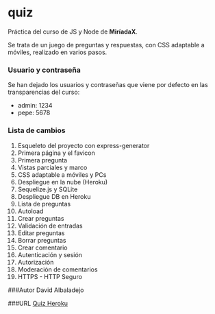 # quiz
Práctica del curso de JS y Node de **MiríadaX**.

Se trata de un juego de preguntas y respuestas, con CSS adaptable a móviles, realizado en varios pasos.

### Usuario y contraseña
Se han dejado los usuarios y contraseñas que viene por defecto en las transparencias del curso:
* admin: 1234
* pepe: 5678

### Lista de cambios
1. Esqueleto del proyecto con express-generator
2. Primera página y el favicon
3. Primera pregunta
4. Vistas parciales y marco
5. CSS adaptable a móviles y PCs
6. Despliegue en la nube (Heroku)
7. Sequelize.js y SQLite
8. Despliegue DB en Heroku
9. Lista de preguntas
10. Autoload
11. Crear preguntas
12. Validación de entradas
13. Editar preguntas
14. Borrar preguntas
15. Crear comentario
16. Autenticación y sesión
17. Autorización
18. Moderación de comentarios
19. HTTPS - HTTP Seguro

###Autor
David Albaladejo

###URL
[Quiz Heroku](http://quiz-dalbaladejo.heroku.com)
